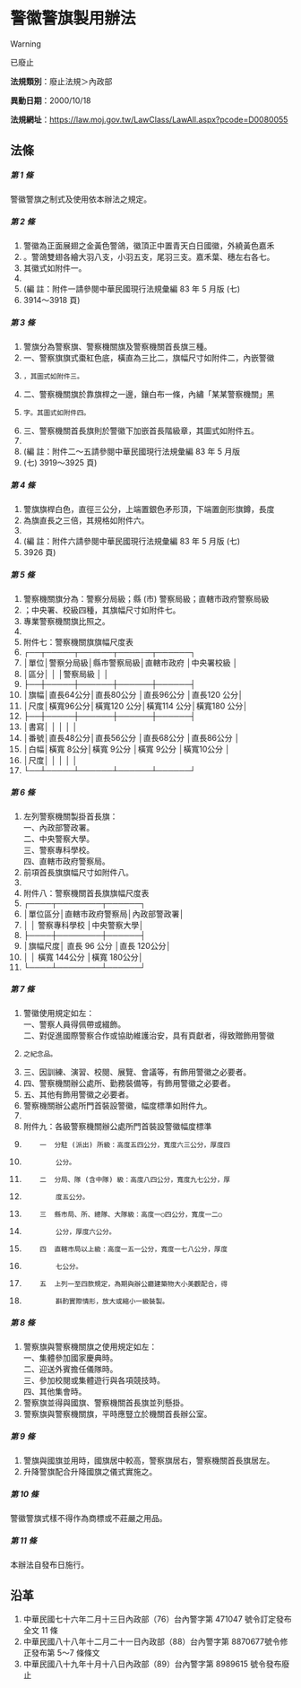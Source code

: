 # 警徽警旗製用辦法
> [!WARNING]
> 已廢止

**法規類別**：廢止法規＞內政部

**異動日期**：2000/10/18  

**法規網址**：https://law.moj.gov.tw/LawClass/LawAll.aspx?pcode=D0080055



## 法條
##### 第 1 條
警徽警旗之制式及使用依本辦法之規定。

##### 第 2 條
1. 警徽為正面展翅之金黃色警鴿，徽頂正中置青天白日國徽，外繞黃色嘉禾
1. 。警鴿雙翅各繪大羽八支，小羽五支，尾羽三支。嘉禾葉、穗左右各七。
1. 其徽式如附件一。
1. 
1.  (編      註：附件一請參閱中華民國現行法規彙編 83 年 5 月版 (七)
1.   3914～3918 頁)

##### 第 3 條
1. 警旗分為警察旗、警察機關旗及警察機關首長旗三種。
1. 一、警察旗旗式棗紅色底，橫直為三比二，旗幅尺寸如附件二，內嵌警徽
1.     ，其圖式如附件三。
1. 二、警察機關旗於靠旗桿之一邊，鑲白布一條，內繡「某某警察機關」黑
1.     字。其圖式如附件四。
1. 三、警察機關首長旗則於警徽下加嵌首長階級章，其圖式如附件五。
1. 
1.  (編      註：附件二～五請參閱中華民國現行法規彙編 83 年 5 月版
1.    (七) 3919～3925 頁)

##### 第 4 條
1. 警旗旗桿白色，直徑三公分，上端置銀色矛形頂，下端置劍形旗鐏，長度
1. 為旗直長之三倍，其規格如附件六。
1. 
1.  (編      註：附件六請參閱中華民國現行法規彙編 83 年 5 月版 (七)
1.   3926 頁)

##### 第 5 條
1. 警察機關旗分為：警察分局級；縣 (市) 警察局級；直轄市政府警察局級
1. ；中央署、校級四種，其旗幅尺寸如附件七。
1. 專業警察機關旗比照之。
1. 
1. 附件七：警察機關旗旗幅尺度表
1. ┌──┬─────┬──────┬──────┬──────┐
1. │單位│警察分局級│縣市警察局級│直轄市政府  │中央署校級  │
1. │區分│          │            │警察局級    │            │
1. ├──┼─────┼──────┼──────┼──────┤
1. │旗幅│直長64公分│直長80公分  │直長96公分  │直長120 公分│
1. │尺度│橫寬96公分│橫寬120 公分│橫寬114 公分│橫寬180 公分│
1. ├──┼─────┼──────┼──────┼──────┤
1. │書寫│          │            │            │            │
1. │番號│直長48公分│直長56公分  │直長68公分  │直長86公分  │
1. │白幅│橫寬 8公分│橫寬 9公分  │橫寬 9公分  │橫寬10公分  │
1. │尺度│          │            │            │            │
1. └──┴─────┴──────┴──────┴──────┘

##### 第 6 條
1. 左列警察機關製掛首長旗：  
一、內政部警政署。  
二、中央警察大學。  
三、警察專科學校。  
四、直轄市政府警察局。
1. 前項首長旗旗幅尺寸如附件八。
1. 
1. 附件八：警察機關首長旗旗幅尺度表
1. ┌────┬────────┬──────┐
1. │單位區分│直轄市政府警察局│內政部警政署│
1. │        │  警察專科學校  │中央警察大學│
1. ├────┼────────┼──────┤
1. │旗幅尺度│  直長 96 公分  │直長 120公分│
1. │        │  橫寬 144公分  │橫寬 180公分│
1. └────┴────────┴──────┘

##### 第 7 條
1. 警徽使用規定如左：  
一、警察人員得佩帶或綴飾。  
二、對促進國際警察合作或協助維護治安，具有頁獻者，得致贈飾用警徽
1.     之紀念品。
1. 三、因訓練、演習、校閱、展覽、會議等，有飾用警徽之必要者。
1. 四、警察機關辦公處所、勤務裝備等，有飾用警徽之必要者。
1. 五、其他有飾用警徽之必要者。
1. 警察機關辦公處所門首裝設警徽，幅度標準如附件九。
1. 
1. 附件九：各級警察機關辦公處所門首裝設警徽幅度標準
1.         一  分駐 (派出) 所級：高度五四公分，寬度六三公分，厚度四
1.             公分。
1.         二  分局、隊 (含中隊) 級：高度八四公分，寬度九七公分，厚
1.             度五公分。
1.         三  縣市局、所、總隊、大隊級：高度一○四公分，寬度一二○
1.             公分，厚度六公分。
1.         四  直轄市局以上級：高度一五一公分，寬度一七八公分，厚度
1.             七公分。
1.         五  上列一至四款規定，為期與辦公廳建築物大小美觀配合，得
1.             斟酌實際情形，放大或縮小一級裝製。

##### 第 8 條
1. 警察旗與警察機關旗之使用規定如左：  
一、集體參加國家慶典時。  
二、迎送外賓擔任儀隊時。  
三、參加校閱或集體遊行與各項競技時。  
四、其他集會時。
1. 警察旗並得與國旗、警察機關首長旗並列懸掛。
1. 警察旗與警察機關旗，平時應豎立於機關首長辦公室。

##### 第 9 條
1. 警旗與國旗並用時，國旗居中較高，警察旗居右，警察機關首長旗居左。
1. 升降警旗配合升降國旗之儀式實施之。

##### 第 10 條
警徽警旗式樣不得作為商標或不莊嚴之用品。

##### 第 11 條
本辦法自發布日施行。

## 沿革
1. 中華民國七十六年二月十三日內政部（76）台內警字第 471047 號令訂定發布全文 11 條
1. 中華民國八十八年十二月二十一日內政部（88）台內警字第 8870677號令修正發布第 5～7 條條文
1. 中華民國八十九年十月十八日內政部（89）台內警字第 8989615  號令發布廢止
